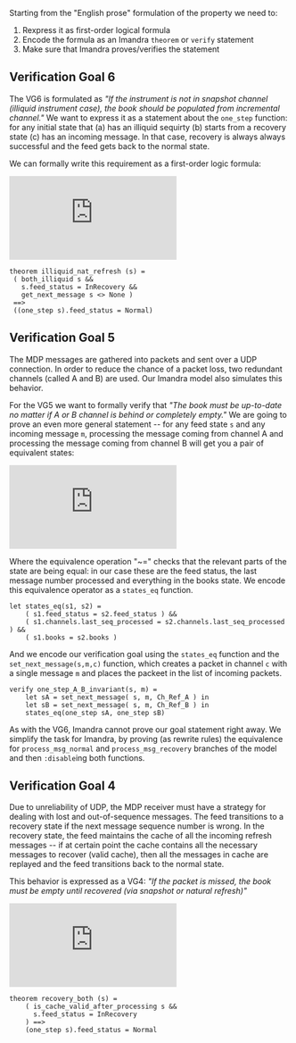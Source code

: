 Starting from the "English prose" formulation of the property we need to:

1. Rexpress it as first-order logical formula 
2. Encode the formula as an Imandra `theorem` or `verify` statement 
3. Make sure that Imandra proves/verifies the statement 

## Verification Goal 6
The VG6 is formulated as *"If the instrument is not in snapshot channel
(illiquid instrument case), the book should be populated from incremental
channel."*
We want to express it as a statement about the `one_step` function: for any
initial state that (a)  has  an illiquid sequirty (b) starts from a recovery
state (c) has an incoming message. In that case, recovery is always always
successful and the feed gets back to the normal state.  

We can formally write this requirement as a first-order logic formula:

![vg6](http://latex.codecogs.com/gif.latex?%5Cforall&space;s&space;%5Cleft%5B&space;%28Illiquid%28s%29%5Cland&space;InRecovery%28s%29&space;%5Cland&space;HasMessage%28s%29%29&space;%5Crightarrow&space;Normal%28one%5C_step%28s%29%29&space;%5Cright%5D)


    theorem illiquid_nat_refresh (s) =
     ( both_illiquid s &&
       s.feed_status = InRecovery &&
       get_next_message s <> None )
     ==>
     ((one_step s).feed_status = Normal)



## Verification Goal 5

The MDP messages are gathered into packets and sent over a UDP connection. In
order to reduce the chance of a packet loss, two redundant channels (called A
and B) are used. Our Imandra model also simulates this behavior.

For the VG5 we want to formally verify that *"The book must be up-to-date no
matter if A or B channel is behind or completely empty."*  We are going to
prove an even more general statement -- for any feed state `s` and any incoming
message `m`, processing the message coming from channel A and processing the
message coming from channel B will get you a pair of equivalent states:

![vg5](http://latex.codecogs.com/gif.latex?%5Cforall%20s%20%5Cforall%20m%20%5Cleft%5B%20one%5C_step%28setA%28s%2Cm%29%29%20%5Csimeq%20one%5C_step%28setB%28s%2Cm%29%29%20%5Cright%5D)

Where the equivalence operation "~=" checks that the relevant parts of the
state are being equal: in our case these are the feed status, the last message
number processed and everything in the books state. We encode this equivalence
operator as a `states_eq` function. 

    let states_eq(s1, s2) =
        ( s1.feed_status = s2.feed_status ) &&
        ( s1.channels.last_seq_processed = s2.channels.last_seq_processed ) &&
        ( s1.books = s2.books ) 

And we encode our verification goal using the `states_eq` function and the
`set_next_message(s,m,c)` function, which creates a packet in channel `c` with
a single message `m` and places the packeet in the list of incoming packets. 

    verify one_step_A_B_invariant(s, m) = 
        let sA = set_next_message( s, m, Ch_Ref_A ) in
        let sB = set_next_message( s, m, Ch_Ref_B ) in
        states_eq(one_step sA, one_step sB)

As with the VG6, Imandra cannot prove our goal statement right away. We
simplify the task for Imandra, by proving (as rewrite rules) the equivalence
for `process_msg_normal` and `process_msg_recovery` branches of the model and
then `:disable`ing both functions.    

## Verification Goal 4

Due to unreliability of UDP, the MDP receiver must have a strategy for dealing
with lost and out-of-sequence messages. The feed transitions to a recovery
state if the next message sequence number is wrong. In the recovery state, the
feed maintains the cache of all the incoming refresh messages -- if at certain
point the cache contains all the necessary messages to recover (valid cache),
then all the messages in cache are replayed and the feed transitions back to
the normal state.

This behavior is expressed as a VG4: *"If the packet is missed, the book must
be empty until recovered (via snapshot or natural refresh)"* 



![vg4](http://latex.codecogs.com/gif.latex?%5Cforall%20s%20%5Cleft%5B%20%28InRecovery%28s%29%20%5Cland%20NextMessageMakesCacheValid%28s%29%29%20%5Crightarrow%20Normal%28one%5C_step%28s%29%29%29%29%20%5Cright%5D)

    theorem recovery_both (s) =
        ( is_cache_valid_after_processing s && 
          s.feed_status = InRecovery 
        ) ==>
        (one_step s).feed_status = Normal
